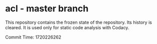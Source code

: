 # acl - master branch

This repository contains the frozen state of the repository.
Its history is cleared. It is used only for static code
analysis with Codacy.

Commit Time: 1720226262